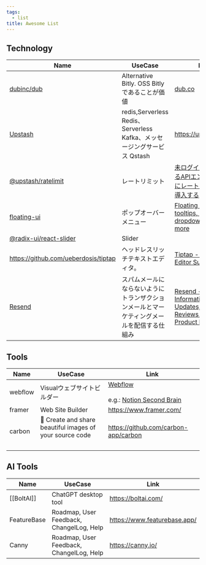 ```yaml
---
tags:
  - list
title: Awesome List
---
```

## Technology

| Name                                                                                        | UseCase                                                    | Link                                                                                                                                  |
| ------------------------------------------------------------------------------------------- | ---------------------------------------------------------- | ------------------------------------------------------------------------------------------------------------------------------------- |
| [dubinc/dub](https://github.com/dubinc/dub?tab=readme-ov-file)                              | Alternative Bitly. OSS Bitlyであることが価値                       | [dub.co](https://dub.co/ "https://dub.co")                                                                                            |
| [Upstash](https://upstash.com/)                                                             | redis,Serverless Redis、Serverless Kafka、メッセージングサービス Qstash | https://upstash.com/                                                                                                                  |
| [@upstash/ratelimit](https://github.com/upstash/ratelimit)                                  | レートリミット                                                    | [未ログインでも叩けるAPIエンドポイントにレートリミットを導入する](https://zenn.dev/catnose99/articles/9183c86d3558e5)                                               |
| [floating-ui](https://github.com/floating-ui/floating-ui)                                   | ポップオーバーメニュー                                                | [Floating UI - Create tooltips, popovers, dropdowns, and more](https://floating-ui.com/)                                              |
| [@radix-ui/react-slider](https://www.radix-ui.com/primitives/docs/components/slider#slider) | Slider                                                     |                                                                                                                                       |
| https://github.com/ueberdosis/tiptap                                                        | ヘッドレスリッチテキストエディタ。                                          | [Tiptap - Dev Toolkit Editor Suite](https://tiptap.dev/)                                                                              |
| [Resend](https://resend.com/home)                                                           | スパムメールにならないようにトランザクションメールとマーケティングメールを配信する仕組み               | [Resend - Product Information, Latest Updates, and Reviews 2024 \| Product Hunt](https://www.producthunt.com/products/resend/reviews) |
## Tools

| Name    | UseCase                                                          | Link                                                                                                                                |
| ------- | ---------------------------------------------------------------- | ----------------------------------------------------------------------------------------------------------------------------------- |
| webflow | Visualウェブサイトビルダー                                                 | [Webflow](https://webflow.com/)<br><br>e.g.: [Notion Second Brain](https://www.pathpages.com/products/notion-second-brain#included) |
| framer  | Web Site Builder                                                 | https://www.framer.com/                                                                                                             |
| carbon  | 🎨 Create and share beautiful images of your source code<br><br> | https://github.com/carbon-app/carbon                                                                                                |
|         |                                                                  |                                                                                                                                     |
## AI Tools
| Name        | UseCase                                  | Link                         |
| ----------- | ---------------------------------------- | ---------------------------- |
| [[BoltAI]]  | ChatGPT desktop tool                     | https://boltai.com/          |
| FeatureBase | Roadmap, User Feedback, ChangelLog, Help | https://www.featurebase.app/ |
| Canny       | Roadmap, User Feedback, ChangelLog, Help | https://canny.io/            |
